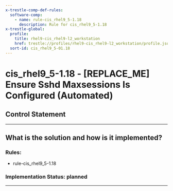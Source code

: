 ```yaml
---
x-trestle-comp-def-rules:
  software-comp:
    - name: rule-cis_rhel9_5-1.18
      description: Rule for cis_rhel9_5-1.18
x-trestle-global:
  profile:
    title: rhel9-cis_rhel9-l2_workstation
    href: trestle://profiles/rhel9-cis_rhel9-l2_workstation/profile.json
  sort-id: cis_rhel9_5-01.18
---
```


# cis_rhel9_5-1.18 - \[REPLACE_ME\] Ensure Sshd Maxsessions Is Configured (Automated)

## Control Statement

______________________________________________________________________

## What is the solution and how is it implemented?

<!-- For implementation status enter one of: implemented, partial, planned, alternative, not-applicable -->

<!-- Note that the list of rules under ### Rules: is read-only and changes will not be captured after assembly to JSON -->

<!-- Add control implementation description here for control: cis_rhel9_5-1.18 -->

### Rules:

  - rule-cis_rhel9_5-1.18

### Implementation Status: planned

______________________________________________________________________
